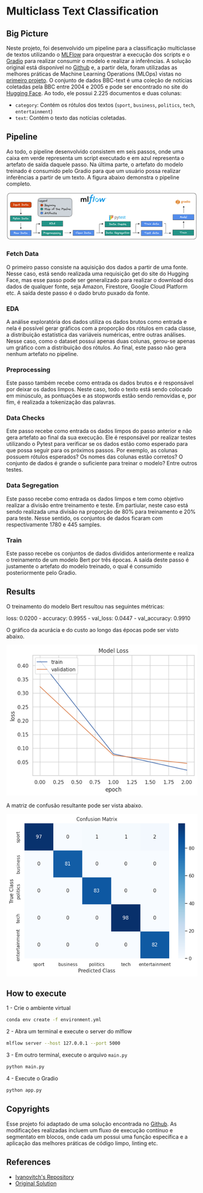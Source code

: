 # Multiclass Text Classification

## Big Picture

Neste projeto, foi desenvolvido um pipeline para a classificação multiclasse de textos utilizando o [MLFlow](https://mlflow.org/) para orquestrar a execução dos scripts e o [Gradio](https://www.gradio.app/) para realizar consumir o modelo e realizar a inferências. A solução original está disponível no [Github](https://github.com/Snigdho8869/Multiclass-Text-Classification/blob/main/Notebook/Multiclass_Text_Classification.ipynb) e, a partir dela, foram utilizadas as melhores práticas de Machine Learning Operations (MLOps) vistas no [primeiro projeto](../Python_Essentials_for_MLOps/). O conjunto de dados BBC-text é uma coleção de notícias coletadas pela BBC entre 2004 e 2005 e pode ser encontrado no site do [Hugging Face](https://www.kaggle.com/code/yufengdev/bbc-text-categorization). Ao todo, ele possui 2.225 documentos e duas colunas:

- `category`: Contém os rótulos dos textos (`sport`, `business`, `politics`, `tech`, `entertainment`)
- `text`: Contém o texto das notícias coletadas.

## Pipeline

Ao todo, o pipeline desenvolvido consistem em seis passos, onde uma caixa em verde representa um script executado e em azul representa o artefato de saída daquele passo. Na última parte, o artefato do modelo treinado é consumido pelo Gradio para que um usuário possa realizar inferências a partir de um texto. A figura abaixo demonstra o pipeline completo.

![alt text](./images/pipeline.png)

### Fetch Data

O primeiro passo consiste na aquisição dos dados a partir de uma fonte. Nesse caso, está sendo realizada uma requisição get do site do Hugging Face, mas esse passo pode ser generalizado para realizar o download dos dados de qualquer fonte, seja Amazon, Firestore, Google Cloud Platform etc. A saída deste passo é o dado bruto puxado da fonte.

### EDA

A análise exploratória dos dados utiliza os dados brutos como entrada e nela é possível gerar gráficos com a proporção dos rótulos em cada classe, a distribuição estatística das variáveis numéricas, entre outras análises. Nesse caso, como o dataset possui apenas duas colunas, gerou-se apenas um gráfico com a distribuição dos rótulos. Ao final, este passo não gera nenhum artefato no pipeline.

### Preprocessing

Este passo também recebe como entrada os dados brutos e é responsável por deixar os dados limpos. Neste caso, todo o texto está sendo colocado em minúsculo, as pontuações e as stopwords estão sendo removidas e, por fim, é realizada a tokenização das palavras.

### Data Checks

Este passo recebe como entrada os dados limpos do passo anterior e não gera artefato ao final da sua execução. Ele é responsável por realizar testes utilizando o Pytest para verificar se os dados estão como esperado para que possa seguir para os próximos passos. Por exemplo, as colunas possuem rótulos esperados? Os nomes das colunas estão corretos? O conjunto de dados é grande o suficiente para treinar o modelo? Entre outros testes.

### Data Segregation

Este passo recebe como entrada os dados limpos e tem como objetivo realizar a divisão entre treinamento e teste. Em partiular, neste caso está sendo realizada uma divisão na proporção de 80% para treinamento e 20% para teste. Nesse sentido, os conjuntos de dados ficaram com respectivamente 1780 e 445 samples.

### Train

Este passo recebe os conjuntos de dados divididos anteriormente e realiza o treinamento de um modelo Bert por três épocas. A saída deste passo é justamente o artefato do modelo treinado, o qual é consumido posteriormente pelo Gradio.

## Results

O treinamento do modelo Bert resultou nas seguintes métricas:

loss: 0.0200 - accuracy: 0.9955 - val_loss: 0.0447 - val_accuracy: 0.9910

O gráfico da acurácia e do custo ao longo das épocas pode ser visto abaixo.

![alt text](./figures/acc_loss_graph.png)

A matriz de confusão resultante pode ser vista abaixo.

![alt text](./figures/confusion_matrix.png)

## How to execute 
1 - Crie o ambiente virtual

```bash
conda env create -f environment.yml
```

2 - Abra um terminal e execute o server do mlflow

```bash
mlflow server --host 127.0.0.1 --port 5000
```

3 - Em outro terminal, execute o arquivo `main.py`

```bash
python main.py
```

4 - Execute o Gradio

```bash
python app.py
```

## Copyrights

Esse projeto foi adaptado de uma solução encontrada no [Github](https://github.com/Snigdho8869/Multiclass-Text-Classification/blob/main/Notebook/Multiclass_Text_Classification.ipynb). As modificações realizadas incluem um fluxo de execução contínuo e segmentato em blocos, onde cada um possui uma função específica e a aplicação das melhores práticas de código limpo, linting etc.

## References 

- [Ivanovitch's Repository](https://github.com/ivanovitchm/mlops)
- [Original Solution](https://github.com/Snigdho8869/Multiclass-Text-Classification/blob/main/Notebook/Multiclass_Text_Classification.ipynb)